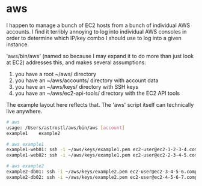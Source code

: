 aws
===

I happen to manage a bunch of EC2 hosts from a bunch of individual AWS accounts. I find it terribly annoying to log into individual AWS consoles in order to
 determine which IP/key combo I should use to log into a given instance.

'aws/bin/aws' (named so because I may expand it to do more than just look at
 EC2) addresses this, and makes several assumptions:

1. you have a root ~/aws/ directory
2. you have an ~/aws/accounts/ directory with account data
3. you have an ~/aws/keys/ directory with SSH keys
4. you have an ~/aws/ec2-api-tools/ directory with the EC2 API tools

The example layout here reflects that.  The 'aws' script itself can technically
 live anywhere.

```bash
# aws
usage: /Users/astrostl/aws/bin/aws [account]
example1	example2
```

```bash
# aws example1
example1-web01: ssh -i ~/aws/keys/example1.pem ec2-user@ec2-1-2-3-4.compute-1.amazonaws.com
example1-web02: ssh -i ~/aws/keys/example1.pem ec2-user@ec2-2-3-4-5.compute-1.amazonaws.com
```

```bash
# aws example2
example2-db01: ssh -i ~/aws/keys/example2.pem ec2-user@ec2-3-4-5-6.compute-1.amazonaws.com
example2-db02: ssh -i ~/aws/keys/example2.pem ec2-user@ec2-4-5-6-7.compute-1.amazonaws.com
```
